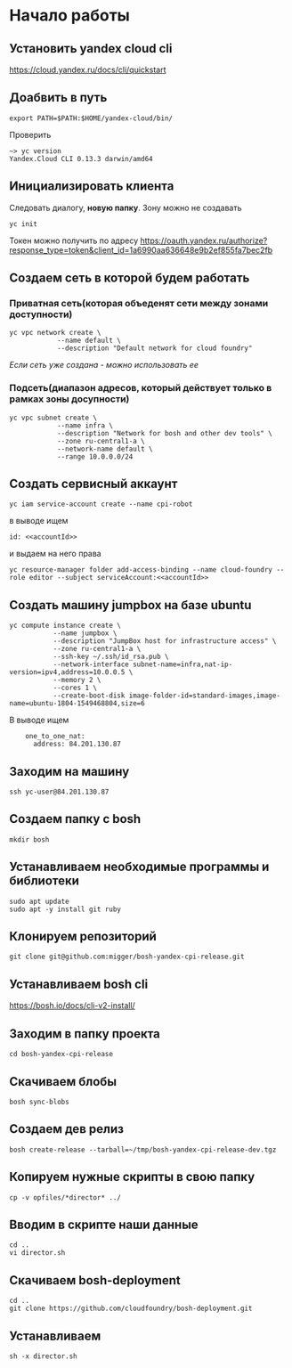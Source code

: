 # Начало работы
## Установить yandex cloud cli
https://cloud.yandex.ru/docs/cli/quickstart

## Доабвить в путь
```
export PATH=$PATH:$HOME/yandex-cloud/bin/
```
Проверить
```
~> yc version
Yandex.Cloud CLI 0.13.3 darwin/amd64
```
## Инициализировать клиента 
Следовать диалогу, **новую папку**. Зону можно не создавать
```
yc init
```

Токен можно получить по адресу
https://oauth.yandex.ru/authorize?response_type=token&client_id=1a6990aa636648e9b2ef855fa7bec2fb

## Создаем сеть в которой будем работать
### Приватная сеть(которая объеденят сети между зонами доступности)
```
yc vpc network create \
            --name default \
            --description "Default network for cloud foundry"
```
 *Если сеть уже создана - можно использовать ее*

### Подсеть(диапазон адресов, который действует только в рамках зоны досупности)
```
yc vpc subnet create \
            --name infra \
            --description "Network for bosh and other dev tools" \
            --zone ru-central1-a \
            --network-name default \
            --range 10.0.0.0/24
```
## Создать сервисный аккаунт
```
yc iam service-account create --name cpi-robot
```
в выводе ищем
```
id: <<accountId>>
```
и выдаем на него права
```
yc resource-manager folder add-access-binding --name cloud-foundry --role editor --subject serviceAccount:<<accountId>>
```

## Создать машину jumpbox на базе ubuntu
```
yc compute instance create \
           --name jumpbox \
           --description "JumpBox host for infrastructure access" \
           --zone ru-central1-a \
           --ssh-key ~/.ssh/id_rsa.pub \
           --network-interface subnet-name=infra,nat-ip-version=ipv4,address=10.0.0.5 \
           --memory 2 \
           --cores 1 \
           --create-boot-disk image-folder-id=standard-images,image-name=ubuntu-1804-1549468804,size=6
```
В выводе ищем
```
    one_to_one_nat:
      address: 84.201.130.87
```

## Заходим на машину

```
ssh yc-user@84.201.130.87
```

## Создаем папку с bosh
```
mkdir bosh
```

## Устанавливаем необходимые программы и библиотеки

```
sudo apt update
sudo apt -y install git ruby
```

## Клонируем репозиторий
```
git clone git@github.com:migger/bosh-yandex-cpi-release.git
```

## Устанавливаем bosh cli
https://bosh.io/docs/cli-v2-install/

## Заходим в папку проекта
```
cd bosh-yandex-cpi-release
```
## Скачиваем блобы
```
bosh sync-blobs
```

## Создаем дев релиз
```
bosh create-release --tarball=~/tmp/bosh-yandex-cpi-release-dev.tgz
```
## Копируем нужные скрипты в свою папку
```
cp -v opfiles/*director* ../
```
## Вводим в скрипте наши данные
```
cd ..
vi director.sh
```

## Скачиваем bosh-deployment

```
cd ..
git clone https://github.com/cloudfoundry/bosh-deployment.git
```

## Устанавливаем
```
sh -x director.sh
```
